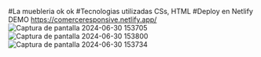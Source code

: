 #La muebleria ok ok
#Tecnologias utilizadas CSs, HTML
#Deploy en Netlify  DEMO  https://comerceresponsive.netlify.app/
![Captura de pantalla 2024-06-30 153705](https://github.com/MiguelAngeloH/ecommerce-responsive/assets/44765289/06b53470-609b-48d0-91d4-89b517b33d7c)
![Captura de pantalla 2024-06-30 153800](https://github.com/MiguelAngeloH/ecommerce-responsive/assets/44765289/f350527f-acbd-4b62-81b6-093d0ca698bb)
![Captura de pantalla 2024-06-30 153734](https://github.com/MiguelAngeloH/ecommerce-responsive/assets/44765289/dc6f5e96-8686-4bf6-b4b0-4d114e129ed8)
